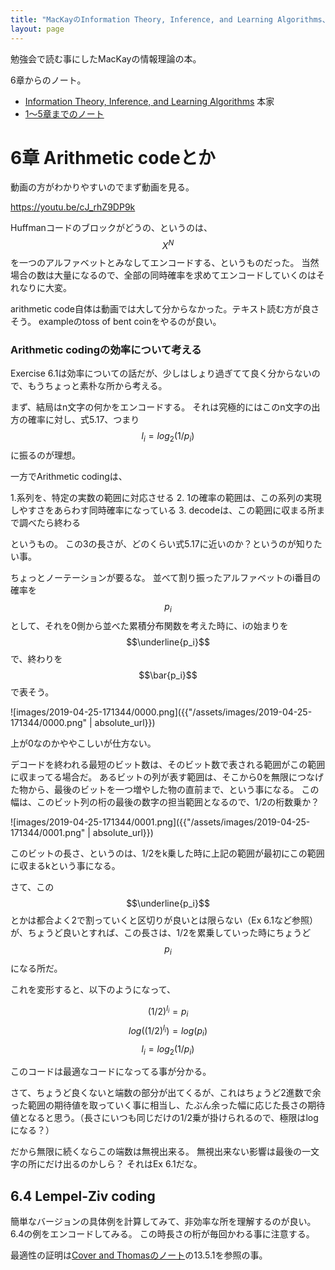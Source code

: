 ```yaml
---
title: "MacKayのInformation Theory, Inference, and Learning Algorithms、6章〜"
layout: page	
---
```


勉強会で読む事にしたMacKayの情報理論の本。

6章からのノート。

- [Information Theory, Inference, and Learning Algorithms](http://www.inference.org.uk/itprnn/book.html) 本家
- [1〜5章までのノート](https://karino2.github.io/2019/04/07/140022.html)

# 6章 Arithmetic codeとか

動画の方がわかりやすいのでまず動画を見る。

https://youtu.be/cJ_rhZ9DP9k

Huffmanコードのブロックがどうの、というのは、$$X^N$$を一つのアルファベットとみなしてエンコードする、というものだった。
当然場合の数は大量になるので、全部の同時確率を求めてエンコードしていくのはそれなりに大変。

arithmetic code自体は動画では大して分からなかった。テキスト読む方が良さそう。
exampleのtoss of bent coinをやるのが良い。

### Arithmetic codingの効率について考える

Exercise 6.1は効率についての話だが、少しはしょり過ぎてて良く分からないので、もうちょっと素朴な所から考える。

まず、結局はn文字の何かをエンコードする。
それは究極的にはこのn文字の出方の確率に対し、式5.17、つまり$$l_i = log_2 (1/p_i)$$に振るのが理想。

一方でArithmetic codingは、

1.系列を、特定の実数の範囲に対応させる
2. 1の確率の範囲は、この系列の実現しやすさをあらわす同時確率になっている
3. decodeは、この範囲に収まる所まで調べたら終わる

というもの。
この3の長さが、どのくらい式5.17に近いのか？というのが知りたい事。

ちょっとノーテーションが要るな。
並べて割り振ったアルファベットのi番目の確率を$$p_i$$として、それを0側から並べた累積分布関数を考えた時に、iの始まりを$$\underline{p_i}$$で、終わりを$$\bar{p_i}$$で表そう。

![images/2019-04-25-171344/0000.png]({{"/assets/images/2019-04-25-171344/0000.png" | absolute_url}})

上が0なのかややこしいが仕方ない。

デコードを終われる最短のビット数は、そのビット数で表される範囲がこの範囲に収まってる場合だ。
あるビットの列が表す範囲は、そこから0を無限につなげた物から、最後のビットを一つ増やした物の直前まで、という事になる。
この幅は、このビット列の桁の最後の数字の担当範囲となるので、1/2の桁数乗か？

![images/2019-04-25-171344/0001.png]({{"/assets/images/2019-04-25-171344/0001.png" | absolute_url}})

このビットの長さ、というのは、1/2をk乗した時に上記の範囲が最初にこの範囲に収まるkという事になる。

さて、この$$\underline{p_i}$$とかは都合よく2で割っていくと区切りが良いとは限らない（Ex 6.1など参照）が、ちょうど良いとすれば、この長さは、1/2を累乗していった時にちょうど$$p_i$$になる所だ。

これを変形すると、以下のようになって、

$$(1/2)^{l_i}= p_i$$
$$log((1/2)^{l_i} )= log(p_i)$$
$$l_i = log_2 (1/p_i)$$

このコードは最適なコードになってる事が分かる。

さて、ちょうど良くないと端数の部分が出てくるが、これはちょうど2進数で余った範囲の期待値を取っていく事に相当し、たぶん余った幅に応じた長さの期待値となると思う。（長さにいつも同じだけの1/2乗が掛けられるので、極限はlogになる？）

だから無限に続くならこの端数は無視出来る。
無視出来ない影響は最後の一文字の所にだけ出るのかしら？
それはEx 6.1だな。

## 6.4 Lempel-Ziv coding

簡単なバージョンの具体例を計算してみて、非効率な所を理解するのが良い。
6.4の例をエンコードしてみる。
この時長さの桁が毎回かわる事に注意する。

最適性の証明は[Cover and Thomasのノート](https://karino2.github.io/2019/03/22/135325.html)の13.5.1を参照の事。

